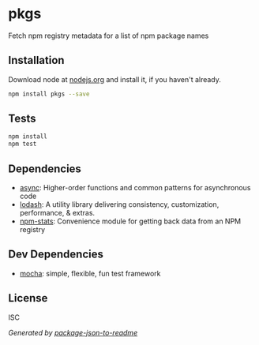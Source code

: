 # pkgs

Fetch npm registry metadata for a list of npm package names

## Installation

Download node at [nodejs.org](http://nodejs.org) and install it, if you haven't already.

```sh
npm install pkgs --save
```

## Tests

```sh
npm install
npm test
```

## Dependencies

- [async](https://github.com/caolan/async): Higher-order functions and common patterns for asynchronous code
- [lodash](https://github.com/lodash/lodash): A utility library delivering consistency, customization, performance, &amp; extras.
- [npm-stats](https://github.com/hughsk/npm-stats): Convenience module for getting back data from an NPM registry


## Dev Dependencies

- [mocha](https://github.com/mochajs/mocha): simple, flexible, fun test framework


## License

ISC

_Generated by [package-json-to-readme](https://github.com/zeke/package-json-to-readme)_
